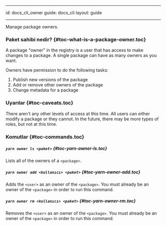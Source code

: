 * * *

id: docs_cli_owner guide: docs_cli layout: guide

* * *

<p class="lead">Manage package owners.</p>

### Paket sahibi nedir? [](#toc-what-is-a-package-owner){#toc-what-is-a-package-owner.toc}

A package "owner" in the registry is a user that has access to make changes to a package. A single package can have as many owners as you want.

Owners have permission to do the following tasks:

  1. Publish new versions of the package
  2. Add or remove other owners of the package
  3. Change metadata for a package

### Uyarılar [](#toc-caveats){#toc-caveats.toc}

There aren't any other levels of access at this time. All users can either modify a package or they cannot. In the future, there may be more types of roles, but not at this time.

### Komutlar [](#toc-commands){#toc-commands.toc}

##### `yarn owner ls <paket>` [](#toc-yarn-owner-ls){#toc-yarn-owner-ls.toc}

Lists all of the owners of a `<package>`.

##### `yarn owner add <kullanıcı> <paket>` [](#toc-yarn-owner-add){#toc-yarn-owner-add.toc}

Adds the `<user>` as an owner of the `<package>`. You must already be an owner of the `<package>` in order to run this command.

##### `yarn owner rm <kullanıcı> <paket>` [](#toc-yarn-owner-rm){#toc-yarn-owner-rm.toc}

Removes the `<user>` as an owner of the `<package>`. You must already be an owner of the `<package>` in order to run this command.